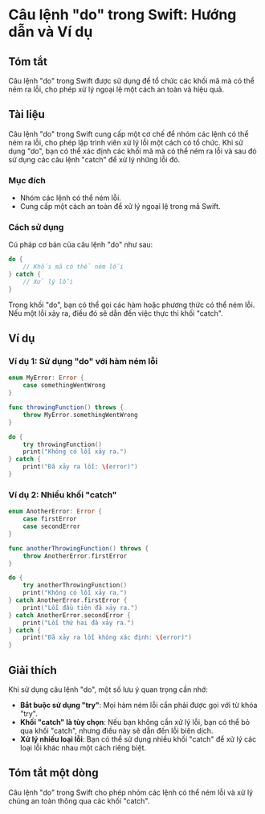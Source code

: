 <!--
Meta Description: # Câu lệnh "do" trong Swift: Hướng dẫn và Ví dụ ## Tóm tắt Câu lệnh "do" trong Swift được sử dụng để tổ chức các khối mã mà có thể ném ra lỗi, cho phé...
Meta Keywords: lỗi, catch, thể, lệnh, khối
-->

# Câu lệnh "do" trong Swift: Hướng dẫn và Ví dụ

## Tóm tắt
Câu lệnh "do" trong Swift được sử dụng để tổ chức các khối mã mà có thể ném ra lỗi, cho phép xử lý ngoại lệ một cách an toàn và hiệu quả.

## Tài liệu
Câu lệnh "do" trong Swift cung cấp một cơ chế để nhóm các lệnh có thể ném ra lỗi, cho phép lập trình viên xử lý lỗi một cách có tổ chức. Khi sử dụng "do", bạn có thể xác định các khối mã mà có thể ném ra lỗi và sau đó sử dụng các câu lệnh "catch" để xử lý những lỗi đó.

### Mục đích
- Nhóm các lệnh có thể ném lỗi.
- Cung cấp một cách an toàn để xử lý ngoại lệ trong mã Swift.

### Cách sử dụng
Cú pháp cơ bản của câu lệnh "do" như sau:

```swift
do {
    // Khối mã có thể ném lỗi
} catch {
    // Xử lý lỗi
}
```

Trong khối "do", bạn có thể gọi các hàm hoặc phương thức có thể ném lỗi. Nếu một lỗi xảy ra, điều đó sẽ dẫn đến việc thực thi khối "catch".

## Ví dụ
### Ví dụ 1: Sử dụng "do" với hàm ném lỗi

```swift
enum MyError: Error {
    case somethingWentWrong
}

func throwingFunction() throws {
    throw MyError.somethingWentWrong
}

do {
    try throwingFunction()
    print("Không có lỗi xảy ra.")
} catch {
    print("Đã xảy ra lỗi: \(error)")
}
```

### Ví dụ 2: Nhiều khối "catch"

```swift
enum AnotherError: Error {
    case firstError
    case secondError
}

func anotherThrowingFunction() throws {
    throw AnotherError.firstError
}

do {
    try anotherThrowingFunction()
    print("Không có lỗi xảy ra.")
} catch AnotherError.firstError {
    print("Lỗi đầu tiên đã xảy ra.")
} catch AnotherError.secondError {
    print("Lỗi thứ hai đã xảy ra.")
} catch {
    print("Đã xảy ra lỗi không xác định: \(error)")
}
```

## Giải thích
Khi sử dụng câu lệnh "do", một số lưu ý quan trọng cần nhớ:

- **Bắt buộc sử dụng "try"**: Mọi hàm ném lỗi cần phải được gọi với từ khóa "try".
- **Khối "catch" là tùy chọn**: Nếu bạn không cần xử lý lỗi, bạn có thể bỏ qua khối "catch", nhưng điều này sẽ dẫn đến lỗi biên dịch.
- **Xử lý nhiều loại lỗi**: Bạn có thể sử dụng nhiều khối "catch" để xử lý các loại lỗi khác nhau một cách riêng biệt.

## Tóm tắt một dòng
Câu lệnh "do" trong Swift cho phép nhóm các lệnh có thể ném lỗi và xử lý chúng an toàn thông qua các khối "catch".